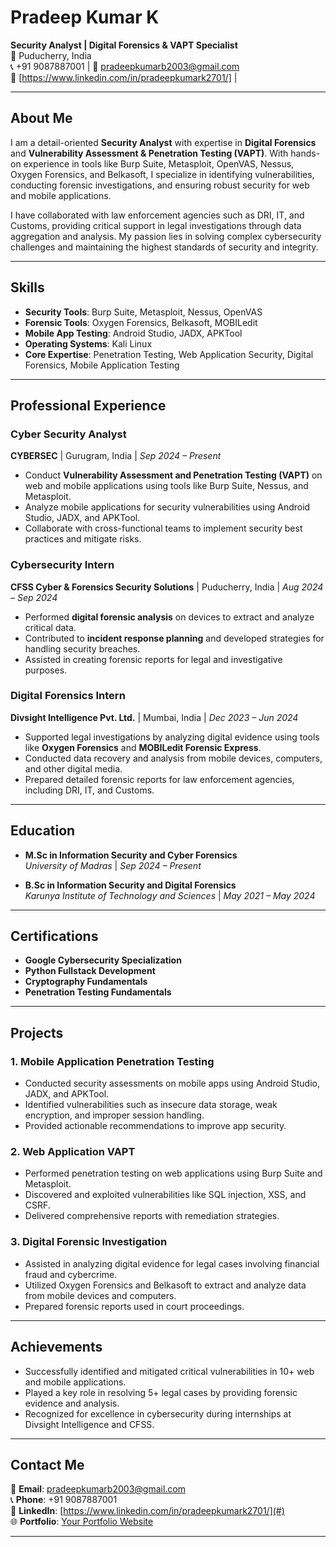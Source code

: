 # Pradeep Kumar K  
**Security Analyst | Digital Forensics & VAPT Specialist**  
📍 Puducherry, India  
📞 +91 9087887001 | 📧 [pradeepkumarb2003@gmail.com](mailto:pradeepkumarb2003@gmail.com)  
🔗 [https://www.linkedin.com/in/pradeepkumark2701/] |  

---

## About Me  
I am a detail-oriented **Security Analyst** with expertise in **Digital Forensics** and **Vulnerability Assessment & Penetration Testing (VAPT)**. With hands-on experience in tools like Burp Suite, Metasploit, OpenVAS, Nessus, Oxygen Forensics, and Belkasoft, I specialize in identifying vulnerabilities, conducting forensic investigations, and ensuring robust security for web and mobile applications.  

I have collaborated with law enforcement agencies such as DRI, IT, and Customs, providing critical support in legal investigations through data aggregation and analysis. My passion lies in solving complex cybersecurity challenges and maintaining the highest standards of security and integrity.  

---

## Skills  
- **Security Tools**: Burp Suite, Metasploit, Nessus, OpenVAS  
- **Forensic Tools**: Oxygen Forensics, Belkasoft, MOBILedit  
- **Mobile App Testing**: Android Studio, JADX, APKTool  
- **Operating Systems**: Kali Linux  
- **Core Expertise**: Penetration Testing, Web Application Security, Digital Forensics, Mobile Application Testing  

---

## Professional Experience  

### **Cyber Security Analyst**  
**CYBERSEC** | Gurugram, India | *Sep 2024 – Present*  
- Conduct **Vulnerability Assessment and Penetration Testing (VAPT)** on web and mobile applications using tools like Burp Suite, Nessus, and Metasploit.  
- Analyze mobile applications for security vulnerabilities using Android Studio, JADX, and APKTool.  
- Collaborate with cross-functional teams to implement security best practices and mitigate risks.  

### **Cybersecurity Intern**  
**CFSS Cyber & Forensics Security Solutions** | Puducherry, India | *Aug 2024 – Sep 2024*  
- Performed **digital forensic analysis** on devices to extract and analyze critical data.  
- Contributed to **incident response planning** and developed strategies for handling security breaches.  
- Assisted in creating forensic reports for legal and investigative purposes.  

### **Digital Forensics Intern**  
**Divsight Intelligence Pvt. Ltd.** | Mumbai, India | *Dec 2023 – Jun 2024*  
- Supported legal investigations by analyzing digital evidence using tools like **Oxygen Forensics** and **MOBILedit Forensic Express**.  
- Conducted data recovery and analysis from mobile devices, computers, and other digital media.  
- Prepared detailed forensic reports for law enforcement agencies, including DRI, IT, and Customs.  

---

## Education  
- **M.Sc in Information Security and Cyber Forensics**  
  *University of Madras* | *Sep 2024 – Present*  

- **B.Sc in Information Security and Digital Forensics**  
  *Karunya Institute of Technology and Sciences* | *May 2021 – May 2024*  

---

## Certifications  
- **Google Cybersecurity Specialization**  
- **Python Fullstack Development**  
- **Cryptography Fundamentals**  
- **Penetration Testing Fundamentals**  

---

## Projects  
### **1. Mobile Application Penetration Testing**  
- Conducted security assessments on mobile apps using Android Studio, JADX, and APKTool.  
- Identified vulnerabilities such as insecure data storage, weak encryption, and improper session handling.  
- Provided actionable recommendations to improve app security.  

### **2. Web Application VAPT**  
- Performed penetration testing on web applications using Burp Suite and Metasploit.  
- Discovered and exploited vulnerabilities like SQL injection, XSS, and CSRF.  
- Delivered comprehensive reports with remediation strategies.  

### **3. Digital Forensic Investigation**  
- Assisted in analyzing digital evidence for legal cases involving financial fraud and cybercrime.  
- Utilized Oxygen Forensics and Belkasoft to extract and analyze data from mobile devices and computers.  
- Prepared forensic reports used in court proceedings.  

---

## Achievements  
- Successfully identified and mitigated critical vulnerabilities in 10+ web and mobile applications.  
- Played a key role in resolving 5+ legal cases by providing forensic evidence and analysis.  
- Recognized for excellence in cybersecurity during internships at Divsight Intelligence and CFSS.  

---

## Contact Me  
📧 **Email**: [pradeepkumarb2003@gmail.com](mailto:pradeepkumarb2003@gmail.com)  
📞 **Phone**: +91 9087887001  
🔗 **LinkedIn**: [https://www.linkedin.com/in/pradeepkumark2701/](#)  
🌐 **Portfolio**: [Your Portfolio Website](#)  

---
